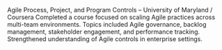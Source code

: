 Agile Process, Project, and Program Controls – University of Maryland / Coursera
Completed a course focused on scaling Agile practices across multi-team environments. Topics included Agile governance, backlog management, stakeholder engagement, and performance tracking. Strengthened understanding of Agile controls in enterprise settings.